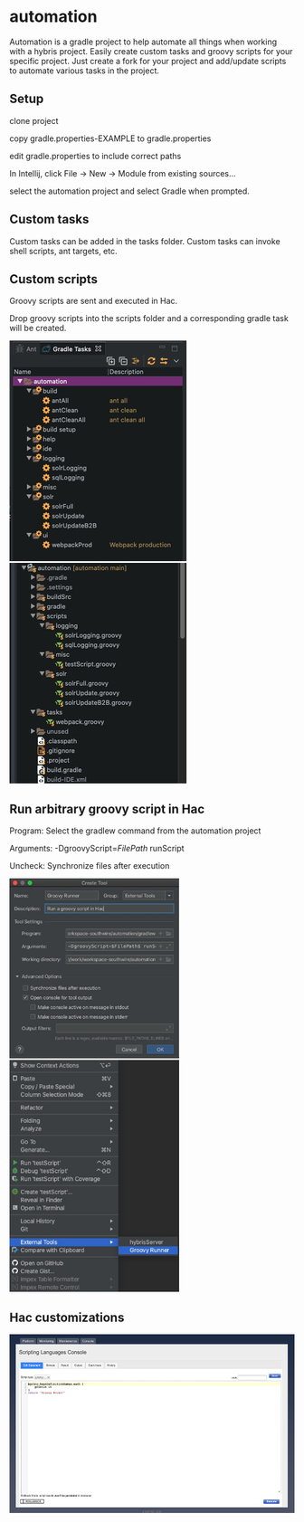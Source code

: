 # automation

Automation is a gradle project to help automate all things when working with a hybris project. Easily create custom tasks and groovy scripts for your specific project. Just create a fork for your project and add/update scripts to automate various tasks in the project.

## Setup
clone project

copy gradle.properties-EXAMPLE to gradle.properties

edit gradle.properties to include correct paths

In Intellij, click File -> New -> Module from existing sources...

select the automation project and select Gradle when prompted.

## Custom tasks
Custom tasks can be added in the tasks folder. Custom tasks can invoke shell scripts, ant targets, etc.

## Custom scripts
Groovy scripts are sent and executed in Hac.

Drop groovy scripts into the scripts folder and a corresponding gradle task will be created.

<p float="left">
<img src="https://github.com/joebodo/automation/raw/main/.assets/tasks.jpg?raw=true" width="313" height="390">
<img src="https://github.com/joebodo/automation/raw/main/.assets/scripts.jpg?raw=true" width="313" height="390">
</p>

## Run arbitrary groovy script in Hac
Program: Select the gradlew command from the automation project

Arguments: -DgroovyScript=$FilePath$ runScript

Uncheck: Synchronize files after execution

<p float="left">
<img src="https://github.com/joebodo/automation/raw/main/.assets/iTool.jpg?raw=true" width="300" height="318">
<img src="https://github.com/joebodo/automation/raw/main/.assets/iRun.jpg?raw=true" width="300" height="410">
</p>

## Hac customizations 
<img src="https://github.com/joebodo/automation/raw/main/.assets/hac.jpg?raw=true" width="530" height="316">

